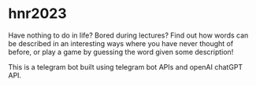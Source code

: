 # hnr2023

Have nothing to do in life? Bored during lectures? Find out how words can be described in an interesting ways where you have never thought of before, or play a game by guessing the word given some description!

This is a telegram bot built using telegram bot APIs and openAI chatGPT API.